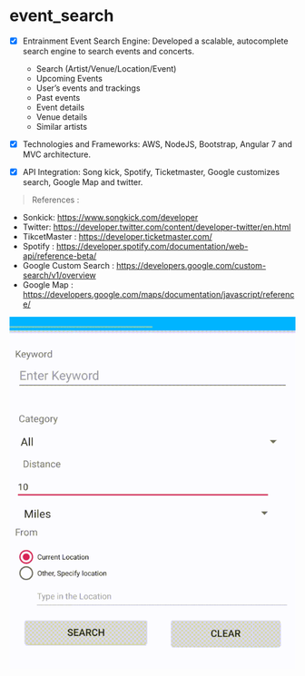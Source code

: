 # event_search

- [x] Entrainment Event Search Engine: Developed a scalable, autocomplete search engine to search events and concerts. 
    - Search (Artist/Venue/Location/Event)
    -  Upcoming Events
    - User’s events and trackings
    - Past events
    - Event details
    - Venue details
    - Similar artists
  
- [x] Technologies and Frameworks: AWS, NodeJS, Bootstrap, Angular 7 and MVC architecture. 
- [x] API Integration: Song kick, Spotify, Ticketmaster, Google customizes search, Google Map and twitter.

> References :
- Sonkick: https://www.songkick.com/developer
- Twitter: https://developer.twitter.com/content/developer-twitter/en.html
- TikcetMaster : https://developer.ticketmaster.com/
- Spotify : https://developer.spotify.com/documentation/web-api/reference-beta/
- Google Custom Search : https://developers.google.com/custom-search/v1/overview
- Google Map : https://developers.google.com/maps/documentation/javascript/reference/ 

![Event Search Android App](https://github.com/mukeshkdangi/event_search/blob/master/EventSearch.gif)
